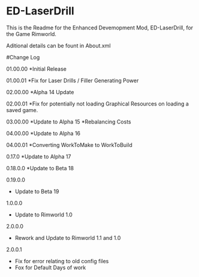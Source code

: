 # ED-LaserDrill
This is the Readme for the Enhanced Devemopment Mod, ED-LaserDrill, for the Game Rimworld.

Aditional details can be fount in About.xml

#Change Log

01.00.00
*Initial Release

01.00.01
*Fix for Laser Drills / Filler Generating Power

02.00.00
*Alpha 14 Update

02.00.01
*Fix for potentially not loading Graphical Resources on loading a saved game.

03.00.00
*Update to Alpha 15
*Rebalancing Costs

04.00.00
*Update to Alpha 16

04.00.01
*Converting WorkToMake to WorkToBuild

0.17.0
*Update to Alpha 17

0.18.0.0
*Update to Beta 18

0.19.0.0
 * Update to Beta 19
 
1.0.0.0
 * Update to Rimworld 1.0
 
2.0.0.0
 * Rework and Update to Rimworld 1.1 and 1.0
 
2.0.0.1
 * Fix for error relating to old config files
 * Fox for Default Days of work